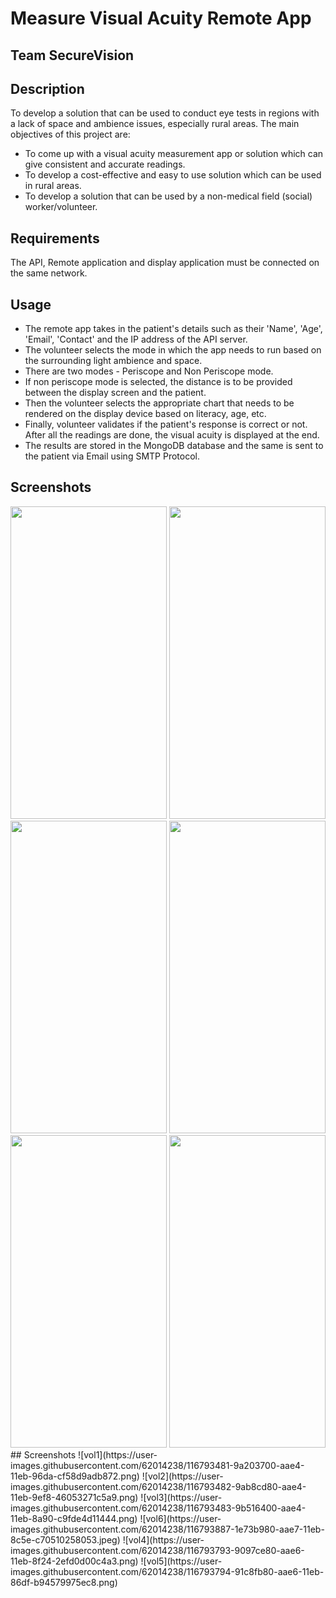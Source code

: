 # **Measure Visual Acuity Remote App**
## Team SecureVision 

## Description
To develop a solution that can be used to conduct eye tests in regions with a lack of space and ambience issues, especially rural areas. 
The main objectives of this project are:
- To come up with a visual acuity measurement app or solution which can give consistent and accurate readings.
- To develop a cost-effective and easy to use solution which can be used in rural areas.
- To develop a solution that can be used by a non-medical field (social) worker/volunteer.

## Requirements
The API, Remote application and display application must be connected on the same network.

## Usage
- The remote app takes in the patient's details such as their 'Name', 'Age', 'Email', 'Contact' and the IP address of the API server. 
- The volunteer selects the mode in which the app needs to run based on the surrounding light ambience and space.
- There are two modes - Periscope and Non Periscope mode.
- If non periscope mode is selected, the distance is to be provided between the display screen and the patient.
- Then the volunteer selects the appropriate chart that needs to be rendered on the display device based on literacy, age, etc.
- Finally, volunteer validates if the patient's response is correct or not. After all the readings are done, the visual acuity is displayed at the end.
- The results are stored in the MongoDB database and the same is sent to the patient via Email using SMTP Protocol.

## Screenshots
<img src = "https://user-images.githubusercontent.com/62014238/116793481-9a203700-aae4-11eb-96da-cf58d9adb872.png" width = "250px" height = "500px">
<img src = "https://user-images.githubusercontent.com/62014238/116793482-9ab8cd80-aae4-11eb-9ef8-46053271c5a9.png" width = "250px" height = "500px">
<img src = "https://user-images.githubusercontent.com/62014238/116793483-9b516400-aae4-11eb-8a90-c9fde4d11444.png" width = "250px" height = "500px">
<img src = "https://user-images.githubusercontent.com/62014238/116793887-1e73b980-aae7-11eb-8c5e-c70510258053.jpeg" width = "250px" height = "500px">
<img src = "https://user-images.githubusercontent.com/62014238/116793793-9097ce80-aae6-11eb-8f24-2efd0d00c4a3.png" width = "250px" height = "500px">
<img src = "https://user-images.githubusercontent.com/62014238/116793794-91c8fb80-aae6-11eb-86df-b94579975ec8.png" width = "250px" height = "500px">
## Screenshots
![vol1](https://user-images.githubusercontent.com/62014238/116793481-9a203700-aae4-11eb-96da-cf58d9adb872.png)
![vol2](https://user-images.githubusercontent.com/62014238/116793482-9ab8cd80-aae4-11eb-9ef8-46053271c5a9.png)
![vol3](https://user-images.githubusercontent.com/62014238/116793483-9b516400-aae4-11eb-8a90-c9fde4d11444.png)
![vol6](https://user-images.githubusercontent.com/62014238/116793887-1e73b980-aae7-11eb-8c5e-c70510258053.jpeg)
![vol4](https://user-images.githubusercontent.com/62014238/116793793-9097ce80-aae6-11eb-8f24-2efd0d00c4a3.png)
![vol5](https://user-images.githubusercontent.com/62014238/116793794-91c8fb80-aae6-11eb-86df-b94579975ec8.png)





